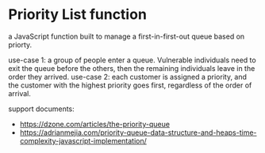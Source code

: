 # Priority List function

a JavaScript function built to manage a first-in-first-out queue based on priorty.

use-case 1: a group of people enter a queue. Vulnerable individuals need to exit the queue before the others, then the remaining individuals leave in the order they arrived. 
use-case 2: each customer is assigned a priority, and the customer with the highest priority goes first, regardless of the order of arrival.


support documents: 
* https://dzone.com/articles/the-priority-queue
* https://adrianmejia.com/priority-queue-data-structure-and-heaps-time-complexity-javascript-implementation/
